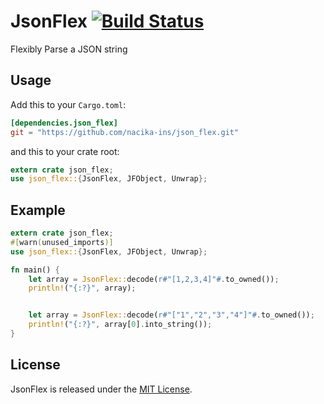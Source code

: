 # JsonFlex [![Build Status](https://travis-ci.org/nacika-ins/json_flex.svg)](https://travis-ci.org/nacika-ins/json_flex)

Flexibly Parse a JSON string

## Usage

Add this to your `Cargo.toml`:

```toml
[dependencies.json_flex]
git = "https://github.com/nacika-ins/json_flex.git"
```

and this to your crate root:

```rust
extern crate json_flex;
use json_flex::{JsonFlex, JFObject, Unwrap};
```

## Example

```rust
extern crate json_flex;
#[warn(unused_imports)]
use json_flex::{JsonFlex, JFObject, Unwrap};

fn main() {
    let array = JsonFlex::decode(r#"[1,2,3,4]"#.to_owned());
    println!("{:?}", array);


    let array = JsonFlex::decode(r#"["1","2","3","4"]"#.to_owned());
    println!("{:?}", array[0].into_string());
}
```

## License

JsonFlex is released under the [MIT License][license].

[license]: LICENSE
